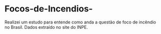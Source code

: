 # Focos-de-Incendios-
Realizei um estudo para entende como anda a questão de foco de incêndio no Brasil.  Dados extraído no site do INPE. 
